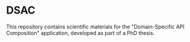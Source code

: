# DSAC
This repository contains scientific materials for the "Domain-Specific API Composition" application, developed as part of a PhD thesis.
